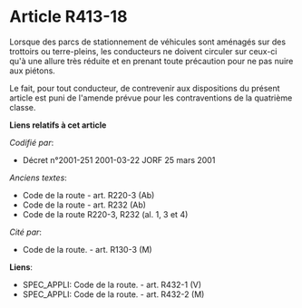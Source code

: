 # Article R413-18

Lorsque des parcs de stationnement de véhicules sont aménagés sur des trottoirs ou terre-pleins, les conducteurs ne doivent
circuler sur ceux-ci qu'à une allure très réduite et en prenant toute précaution pour ne pas nuire aux piétons.

Le fait, pour tout conducteur, de contrevenir aux dispositions du présent article est puni de l'amende prévue pour les
contraventions de la quatrième classe.

**Liens relatifs à cet article**

_Codifié par_:

  - Décret n°2001-251 2001-03-22 JORF 25 mars 2001

_Anciens textes_:

  - Code de la route - art. R220-3 (Ab)
  - Code de la route - art. R232 (Ab)
  - Code de la route R220-3, R232 (al. 1, 3 et 4)

_Cité par_:

  - Code de la route. - art. R130-3 (M)

**Liens**:

  - SPEC_APPLI: Code de la route. - art. R432-1 (V)
  - SPEC_APPLI: Code de la route. - art. R432-2 (M)
